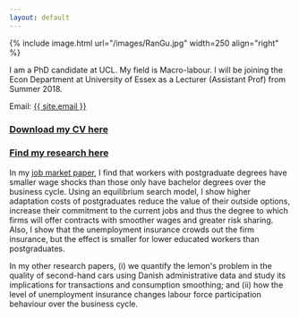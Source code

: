 ```yaml
---
layout: default
---
```


{% include image.html url="/images/RanGu.jpg" width=250 align="right" %}
<br>

I am a PhD candidate at UCL. My field is Macro-labour. I will be joining the Econ Department at University of Essex as a Lecturer (Assistant Prof) from Summer 2018.

Email: <a href="mailto:{{ site.email }}">{{ site.email }}</a>

### [Download my CV here](/cv/index.html)

### [Find my research here](/research/index.html)

In my [job market paper](https://drive.google.com/file/d/0B-yAdp5D_qlrLS12SURsTjFJdEU/view?usp=sharing), I find that workers with postgraduate degrees have smaller wage shocks than those only have bachelor degrees over the business cycle. Using an equilibrium search model, I show higher adaptation costs of postgraduates reduce the value of their outside options, increase their commitment to the current jobs and thus the degree to which firms will offer contracts with smoother wages and greater risk sharing. Also, I show that the unemployment insurance crowds out the firm insurance, but the effect is smaller for lower educated workers than postgraduates.

In my other research papers, (i) we quantify the lemon's problem in the quality of second-hand cars using Danish administrative data and study its implications for transactions and consumption smoothing; and (ii) how the level of unemployment insurance changes labour force participation behaviour over the business cycle.
